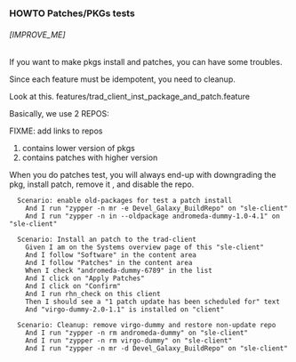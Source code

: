 ### HOWTO Patches/PKGs tests

###### [IMPROVE_ME]

If you want to make pkgs install and patches, you can have some troubles.

Since each feature must be idempotent, you need to cleanup.

Look at this.
features/trad_client_inst_package_and_patch.feature


Basically,  we use 2 REPOS:

FIXME: add links to repos

1) contains lower version of pkgs
2) contains patches with higher version


When you do patches test, you will always end-up with downgrading the pkg, install patch, remove it , and disable the repo.

```console
  Scenario: enable old-packages for test a patch install
    And I run "zypper -n mr -e Devel_Galaxy_BuildRepo" on "sle-client"
    And I run "zypper -n in --oldpackage andromeda-dummy-1.0-4.1" on "sle-client"

  Scenario: Install an patch to the trad-client
    Given I am on the Systems overview page of this "sle-client"
    And I follow "Software" in the content area
    And I follow "Patches" in the content area
    When I check "andromeda-dummy-6789" in the list
    And I click on "Apply Patches"
    And I click on "Confirm"
    And I run rhn_check on this client
    Then I should see a "1 patch update has been scheduled for" text
    And "virgo-dummy-2.0-1.1" is installed on "client"

  Scenario: Cleanup: remove virgo-dummy and restore non-update repo
    And I run "zypper -n rm andromeda-dummy" on "sle-client"
    And I run "zypper -n rm virgo-dummy" on "sle-client"
    And I run "zypper -n mr -d Devel_Galaxy_BuildRepo" on "sle-client"
```                                                                  
